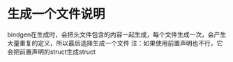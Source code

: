 # 生成一个文件说明
bindgen在生成时，会把头文件包含的内容一起生成，每个文件生成一次，会产生大量重复的定义，所以最后选择生成一个文件
注：如果使用前置声明也不行，它会把前置声明的struct生成struct